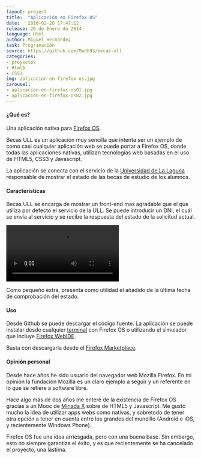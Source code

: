 ```yaml
---
layout: project
title:  "Aplicación en Firefox OS"
date:   2016-02-28 17:47:12
release: 26 de Enero de 2014
language: Html
author: Miguel Hernández
task: Programación
source: https://github.com/Madh93/becas-ull
categories:
- proyectos
- Html5
- CSS3
img: aplicacion-en-firefox-os.jpg
carousel:
- aplicacion-en-firefox-os01.jpg
- aplicacion-en-firefox-os02.jpg
---
```


#### ¿Qué es?

Una aplicación nativa para [Firefox OS](https://www.mozilla.org/es-ES/firefox/os/2.0/).

Becas ULL es un aplicación muy sencilla que intenta ser un ejemplo de como casi cualquier aplicación web se puede portar a Firefox OS, donde todas las aplicaciones nativas, utilizan tecnologías web basadas en el uso de HTML5, CSS3 y Javascript.

La aplicación se conecta con el servicio de la [Universidad de La Laguna](https://www.ull.es) responsable de mostrar el estado de las becas de estudio de los alumnos.

#### Características

Becas ULL se encarga de mostrar un front-end mas agradable que el que utiliza por defecto el servicio de la ULL. Se puede introducir un DNI, el cuál se envía al servicio y se recibe la respuesta del estado de la solicitud actual.

<video autoplay="" controls="" loop="" class="video-js vjs-default-skin col-lg-12" data-setup="{}">
  <source src="https://zippy.gfycat.com/JoyousColorlessAurochs.webm" type="video/webm">
</video>

Como pequeño extra, presenta como utilidad el añadido de la última fecha de comprobación del estado.

#### Uso

Desde Github se puede descargar el código fuente. La aplicación se puede instalar desde cualquier [terminal](https://www.mozilla.org/es-ES/firefox/os/devices/) con Firefox OS o utilizando el simulador que incluye [Firefox WebIDE](https://developer.mozilla.org/es/docs/Tools/WebIDE).

Basta con descargarla desde el [Firefox Marketplace](https://marketplace.firefox.com/app/becas-ull/).

#### Opinión personal

Desde hace años he sido usuario del navegador web Mozilla Firefox. En mi opinión la fundación Mozilla es un claro ejemplo a seguir y un referente en lo que se refiere a software libre.

Hace algo más de dos años me enteré de la existencia de Firefox OS gracias a un Mooc de [Miriada X](https://miriadax.net/) sobre de HTML5 y Javascript. Me gustó mucho la idea de utilizar apps webs como nativas, y sobretodo de tener otra opción a tener en cuenta entre los grandes del mundillo (Android e iOS, y recientemente Windows Phone).

Firefox OS fue una idea arriesgada, pero con una buena base. Sin embargo, esto no siempre garantiza el éxito, y es que recientemente se ha cancelado el proyecto, una lástima.